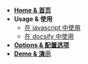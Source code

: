 
- [**Home & 首页**](/)
- **Usage & 使用**
  - [在 javascript 中使用](/docs/usage)
  - [在 docsify 中使用](/docs/usage-docsify)
- [**Options & 配置选项**](/docs/options)
- [**Demo & 演示**](/docs/demo)

<!-- - [**测试页**](/docs/test) -->
